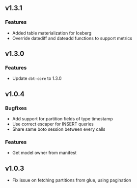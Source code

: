 ## v1.3.1

### Features
* Added table materialization for Iceberg
* Override datediff and dateadd functions to support metrics

## v1.3.0

### Features
* Update `dbt-core` to 1.3.0

## v1.0.4

### Bugfixes
* Add support for partition fields of type timestamp
* Use correct escaper for INSERT queries
* Share same boto session between every calls

### Features
* Get model owner from manifest

## v1.0.3
* Fix issue on fetching partitions from glue, using pagination
